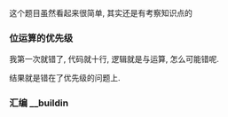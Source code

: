 这个题目虽然看起来很简单, 其实还是有考察知识点的

### 位运算的优先级
我第一次就错了, 代码就十行, 逻辑就是与运算, 怎么可能错呢.

结果就是错在了优先级的问题上.

### 汇编 __buildin
